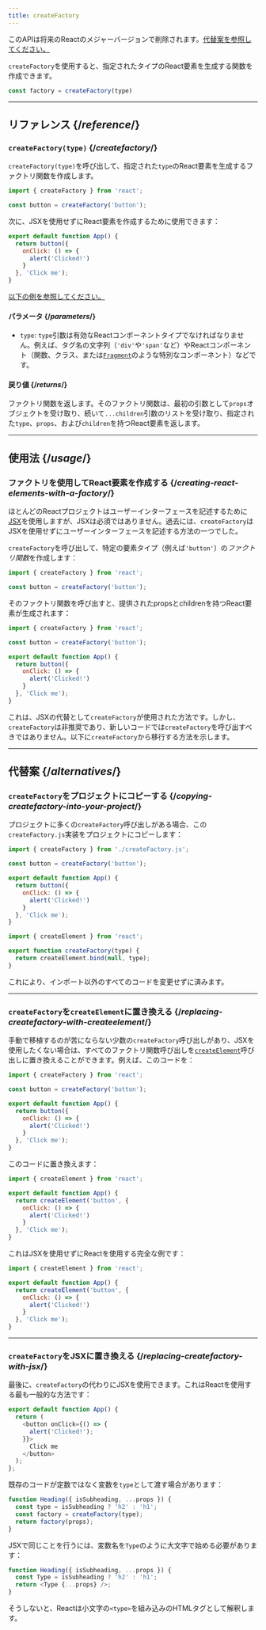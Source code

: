 ```yaml
---
title: createFactory
---
```


<Deprecated>

このAPIは将来のReactのメジャーバージョンで削除されます。[代替案を参照してください。](#alternatives)

</Deprecated>

<Intro>

`createFactory`を使用すると、指定されたタイプのReact要素を生成する関数を作成できます。

```js
const factory = createFactory(type)
```

</Intro>

<InlineToc />

---

## リファレンス {/*reference*/}

### `createFactory(type)` {/*createfactory*/}

`createFactory(type)`を呼び出して、指定された`type`のReact要素を生成するファクトリ関数を作成します。

```js
import { createFactory } from 'react';

const button = createFactory('button');
```

次に、JSXを使用せずにReact要素を作成するために使用できます：

```js
export default function App() {
  return button({
    onClick: () => {
      alert('Clicked!')
    }
  }, 'Click me');
}
```

[以下の例を参照してください。](#usage)

#### パラメータ {/*parameters*/}

* `type`: `type`引数は有効なReactコンポーネントタイプでなければなりません。例えば、タグ名の文字列（`'div'`や`'span'`など）やReactコンポーネント（関数、クラス、または[`Fragment`](/reference/react/Fragment)のような特別なコンポーネント）などです。

#### 戻り値 {/*returns*/}

ファクトリ関数を返します。そのファクトリ関数は、最初の引数として`props`オブジェクトを受け取り、続いて`...children`引数のリストを受け取り、指定された`type`、`props`、および`children`を持つReact要素を返します。

---

## 使用法 {/*usage*/}

### ファクトリを使用してReact要素を作成する {/*creating-react-elements-with-a-factory*/}

ほとんどのReactプロジェクトはユーザーインターフェースを記述するために[JSX](/learn/writing-markup-with-jsx)を使用しますが、JSXは必須ではありません。過去には、`createFactory`はJSXを使用せずにユーザーインターフェースを記述する方法の一つでした。

`createFactory`を呼び出して、特定の要素タイプ（例えば`'button'`）の*ファクトリ関数*を作成します：

```js
import { createFactory } from 'react';

const button = createFactory('button');
```

そのファクトリ関数を呼び出すと、提供されたpropsとchildrenを持つReact要素が生成されます：

<Sandpack>

```js src/App.js
import { createFactory } from 'react';

const button = createFactory('button');

export default function App() {
  return button({
    onClick: () => {
      alert('Clicked!')
    }
  }, 'Click me');
}
```

</Sandpack>

これは、JSXの代替として`createFactory`が使用された方法です。しかし、`createFactory`は非推奨であり、新しいコードでは`createFactory`を呼び出すべきではありません。以下に`createFactory`から移行する方法を示します。

---

## 代替案 {/*alternatives*/}

### `createFactory`をプロジェクトにコピーする {/*copying-createfactory-into-your-project*/}

プロジェクトに多くの`createFactory`呼び出しがある場合、この`createFactory.js`実装をプロジェクトにコピーします：

<Sandpack>

```js src/App.js
import { createFactory } from './createFactory.js';

const button = createFactory('button');

export default function App() {
  return button({
    onClick: () => {
      alert('Clicked!')
    }
  }, 'Click me');
}
```

```js src/createFactory.js
import { createElement } from 'react';

export function createFactory(type) {
  return createElement.bind(null, type);
}
```

</Sandpack>

これにより、インポート以外のすべてのコードを変更せずに済みます。

---

### `createFactory`を`createElement`に置き換える {/*replacing-createfactory-with-createelement*/}

手動で移植するのが苦にならない少数の`createFactory`呼び出しがあり、JSXを使用したくない場合は、すべてのファクトリ関数呼び出しを[`createElement`](/reference/react/createElement)呼び出しに置き換えることができます。例えば、このコードを：

```js {1,3,6}
import { createFactory } from 'react';

const button = createFactory('button');

export default function App() {
  return button({
    onClick: () => {
      alert('Clicked!')
    }
  }, 'Click me');
}
```

このコードに置き換えます：

```js {1,4}
import { createElement } from 'react';

export default function App() {
  return createElement('button', {
    onClick: () => {
      alert('Clicked!')
    }
  }, 'Click me');
}
```

これはJSXを使用せずにReactを使用する完全な例です：

<Sandpack>

```js src/App.js
import { createElement } from 'react';

export default function App() {
  return createElement('button', {
    onClick: () => {
      alert('Clicked!')
    }
  }, 'Click me');
}
```

</Sandpack>

---

### `createFactory`をJSXに置き換える {/*replacing-createfactory-with-jsx*/}

最後に、`createFactory`の代わりにJSXを使用できます。これはReactを使用する最も一般的な方法です：

<Sandpack>

```js src/App.js
export default function App() {
  return (
    <button onClick={() => {
      alert('Clicked!');
    }}>
      Click me
    </button>
  );
};
```

</Sandpack>

<Pitfall>

既存のコードが定数ではなく変数を`type`として渡す場合があります：

```js {3}
function Heading({ isSubheading, ...props }) {
  const type = isSubheading ? 'h2' : 'h1';
  const factory = createFactory(type);
  return factory(props);
}
```

JSXで同じことを行うには、変数名を`Type`のように大文字で始める必要があります：

```js {2,3}
function Heading({ isSubheading, ...props }) {
  const Type = isSubheading ? 'h2' : 'h1';
  return <Type {...props} />;
}
```

そうしないと、Reactは小文字の`<type>`を組み込みのHTMLタグとして解釈します。

</Pitfall>